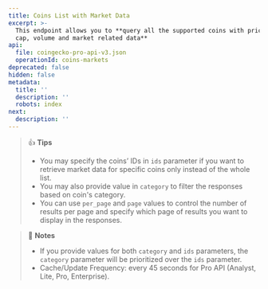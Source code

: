 ```yaml
---
title: Coins List with Market Data
excerpt: >-
  This endpoint allows you to **query all the supported coins with price, market
  cap, volume and market related data**
api:
  file: coingecko-pro-api-v3.json
  operationId: coins-markets
deprecated: false
hidden: false
metadata:
  title: ''
  description: ''
  robots: index
next:
  description: ''
---
```

> 👍 **Tips**
> 
> - You may specify the coins’ IDs in `ids` parameter if you want to retrieve market data for specific coins only instead of the whole list.
> - You may also provide value in `category` to filter the responses based on coin's category.
> - You can use `per_page` and `page` values to control the number of results per page and specify which page of results you want to display in the responses.

> 📘 **Notes**
> 
> - If you provide values for both `category` and `ids` parameters, the `category` parameter will be prioritized over the `ids` parameter.
> - Cache/Update Frequency: every 45 seconds for Pro API (Analyst, Lite, Pro, Enterprise).